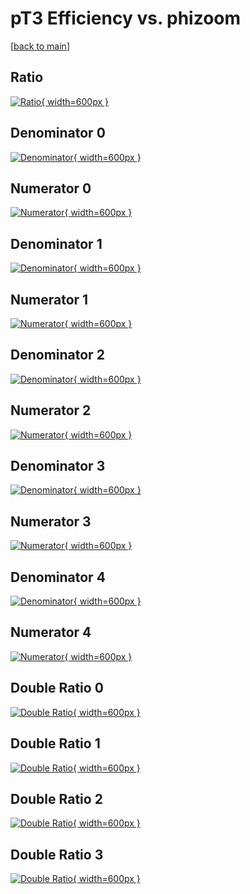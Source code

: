 # pT3 Efficiency vs. phizoom

[[back to main](./)]



## Ratio

[![Ratio](../mtv/var/pT3_base_0_0_eff_phizoom.png){ width=600px }](../mtv/var/pT3_base_0_0_eff_phizoom.pdf)

## Denominator 0

[![Denominator](../mtv/den/pT3_base_0_0_eff_phizoom_den0.png){ width=600px }](../mtv/den/pT3_base_0_0_eff_phizoom_den0.pdf)

## Numerator 0

[![Numerator](../mtv/num/pT3_base_0_0_eff_phizoom_num0.png){ width=600px }](../mtv/num/pT3_base_0_0_eff_phizoom_num0.pdf)

## Denominator 1

[![Denominator](../mtv/den/pT3_base_0_0_eff_phizoom_den1.png){ width=600px }](../mtv/den/pT3_base_0_0_eff_phizoom_den1.pdf)

## Numerator 1

[![Numerator](../mtv/num/pT3_base_0_0_eff_phizoom_num1.png){ width=600px }](../mtv/num/pT3_base_0_0_eff_phizoom_num1.pdf)

## Denominator 2

[![Denominator](../mtv/den/pT3_base_0_0_eff_phizoom_den2.png){ width=600px }](../mtv/den/pT3_base_0_0_eff_phizoom_den2.pdf)

## Numerator 2

[![Numerator](../mtv/num/pT3_base_0_0_eff_phizoom_num2.png){ width=600px }](../mtv/num/pT3_base_0_0_eff_phizoom_num2.pdf)

## Denominator 3

[![Denominator](../mtv/den/pT3_base_0_0_eff_phizoom_den3.png){ width=600px }](../mtv/den/pT3_base_0_0_eff_phizoom_den3.pdf)

## Numerator 3

[![Numerator](../mtv/num/pT3_base_0_0_eff_phizoom_num3.png){ width=600px }](../mtv/num/pT3_base_0_0_eff_phizoom_num3.pdf)

## Denominator 4

[![Denominator](../mtv/den/pT3_base_0_0_eff_phizoom_den4.png){ width=600px }](../mtv/den/pT3_base_0_0_eff_phizoom_den4.pdf)

## Numerator 4

[![Numerator](../mtv/num/pT3_base_0_0_eff_phizoom_num4.png){ width=600px }](../mtv/num/pT3_base_0_0_eff_phizoom_num4.pdf)

## Double Ratio 0

[![Double Ratio](../mtv/ratio/pT3_base_0_0_eff_phizoom_ratio0.png){ width=600px }](../mtv/ratio/pT3_base_0_0_eff_phizoom_ratio0.pdf)

## Double Ratio 1

[![Double Ratio](../mtv/ratio/pT3_base_0_0_eff_phizoom_ratio1.png){ width=600px }](../mtv/ratio/pT3_base_0_0_eff_phizoom_ratio1.pdf)

## Double Ratio 2

[![Double Ratio](../mtv/ratio/pT3_base_0_0_eff_phizoom_ratio2.png){ width=600px }](../mtv/ratio/pT3_base_0_0_eff_phizoom_ratio2.pdf)

## Double Ratio 3

[![Double Ratio](../mtv/ratio/pT3_base_0_0_eff_phizoom_ratio3.png){ width=600px }](../mtv/ratio/pT3_base_0_0_eff_phizoom_ratio3.pdf)

